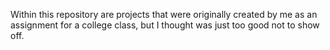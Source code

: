 Within this repository are projects that were originally created by me as an assignment for a college class, but I thought was just too good not to show off.
